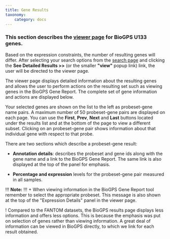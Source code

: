 ```yaml
---
title: Gene Results
taxonomy:
    category: docs
---
```


### This section describes the [viewer page](http://slidebase.binf.ku.dk/biogps_atlas/results) for BioGPS U133 genes. 

Based on the expression constraints, the number of resulting genes will differ. After selecting your search options from the [search page](http://slidebase.binf.ku.dk/docs/biogps_atlas/selector) and clicking the **See Detailed Results >>**  (or the smaller **"view"** popup link) link, the user will be directed to the viewer page. 

The viewer page displays detailed information about the resulting genes and allows the user to perform actions on the resulting set such as viewing genes in the BioGPS Gene Report.  The complete set of gene information and actions are displayed below.

Your selected genes are shown on the list to the left as probeset-gene name pairs. A maximum number of 50 probeset-gene pairs are displayed on each page. You can use the **First**, **Prev**, **Next** and **Last** buttons located under the results list and at the bottom of the page to view a different subset. Clicking on an probeset-gene pair shows information about that individual gene with respect to that probe. 

There are two sections which describe a probeset-gene result:

- **Annotation details**: describes the probeset and gene ids along with the gene name and a link to the BioGPS Gene Report. The same link is also displayed at the top of the panel for emphasis.

- **Percentage and expression** levels for the probeset-gene pair measured in all samples.

!!! <i class="fa fa-exclamation-circle"></i> **Note:**
!!! + When viewing information in the BioGPS Gene Report tool remember to select the appropriate probeset. This message is also shown at the top of the "Expression Details" panel in the viewer page.

! Compared to the FANTOM datasets, the BioGPS results page displays less information and offers less options. This is because the emphasis was put on selection of genes rather than viewing information. A great deal of information can be viewed in BioGPS directly, to which we link for each result obtained.